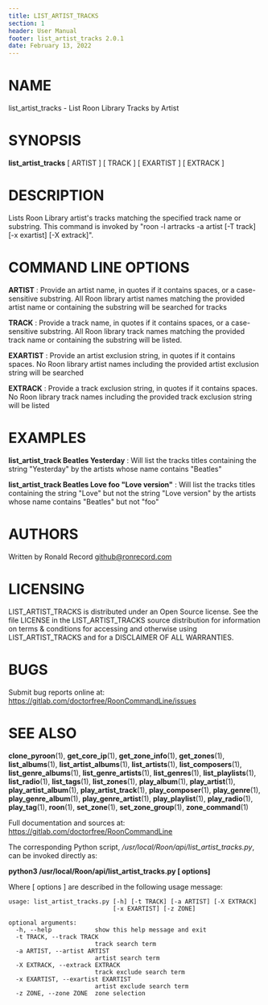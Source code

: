 ```yaml
---
title: LIST_ARTIST_TRACKS
section: 1
header: User Manual
footer: list_artist_tracks 2.0.1
date: February 13, 2022
---
```

# NAME
list_artist_tracks - List Roon Library Tracks by Artist

# SYNOPSIS
**list_artist_tracks** [ ARTIST ] [ TRACK ] [ EXARTIST ] [ EXTRACK ]

# DESCRIPTION
Lists Roon Library artist's tracks matching the specified track name or substring. This command is invoked by "roon -l artracks -a artist [-T track] [-x exartist] [-X extrack]".

# COMMAND LINE OPTIONS
**ARTIST**
: Provide an artist name, in quotes if it contains spaces, or a case-sensitive substring. All Roon library artist names matching the provided artist name or containing the substring will be searched for tracks

**TRACK**
: Provide a track name, in quotes if it contains spaces, or a case-sensitive substring. All Roon library track names matching the provided track name or containing the substring will be listed.

**EXARTIST**
: Provide an artist exclusion string, in quotes if it contains spaces. No Roon library artist names including the provided artist exclusion string will be searched

**EXTRACK**
: Provide a track exclusion string, in quotes if it contains spaces. No Roon library track names including the provided track exclusion string will be listed

# EXAMPLES
**list_artist_track Beatles Yesterday**
: Will list the tracks titles containing the string "Yesterday" by the artists whose name contains "Beatles"

**list_artist_track Beatles Love foo "Love version"**
: Will list the tracks titles containing the string "Love" but not the string "Love version" by the artists whose name contains "Beatles" but not "foo"

# AUTHORS
Written by Ronald Record github@ronrecord.com

# LICENSING
LIST_ARTIST_TRACKS is distributed under an Open Source license.
See the file LICENSE in the LIST_ARTIST_TRACKS source distribution
for information on terms &amp; conditions for accessing and
otherwise using LIST_ARTIST_TRACKS and for a DISCLAIMER OF ALL WARRANTIES.

# BUGS
Submit bug reports online at: https://gitlab.com/doctorfree/RoonCommandLine/issues

# SEE ALSO
**clone_pyroon**(1), **get_core_ip**(1), **get_zone_info**(1), **get_zones**(1), **list_albums**(1), **list_artist_albums**(1), **list_artists**(1), **list_composers**(1), **list_genre_albums**(1), **list_genre_artists**(1), **list_genres**(1), **list_playlists**(1), **list_radio**(1), **list_tags**(1), **list_zones**(1), **play_album**(1), **play_artist**(1), **play_artist_album**(1), **play_artist_track**(1), **play_composer**(1), **play_genre**(1), **play_genre_album**(1), **play_genre_artist**(1), **play_playlist**(1), **play_radio**(1), **play_tag**(1), **roon**(1), **set_zone**(1), **set_zone_group**(1), **zone_command**(1)

Full documentation and sources at: https://gitlab.com/doctorfree/RoonCommandLine

The corresponding Python script, */usr/local/Roon/api/list_artist_tracks.py*,
can be invoked directly as:

**python3 /usr/local/Roon/api/list_artist_tracks.py [ options]**

Where [ options ] are described in the following usage message:

~~~~
usage: list_artist_tracks.py [-h] [-t TRACK] [-a ARTIST] [-X EXTRACK]
                             [-x EXARTIST] [-z ZONE]

optional arguments:
  -h, --help            show this help message and exit
  -t TRACK, --track TRACK
                        track search term
  -a ARTIST, --artist ARTIST
                        artist search term
  -X EXTRACK, --extrack EXTRACK
                        track exclude search term
  -x EXARTIST, --exartist EXARTIST
                        artist exclude search term
  -z ZONE, --zone ZONE  zone selection
~~~~
